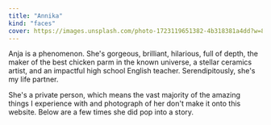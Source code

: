 ```yaml
---
title: "Annika"
kind: "faces"
cover: https://images.unsplash.com/photo-1723119651382-4b318381a4dd?w=800&auto=format&fit=crop&q=60&ixlib=rb-4.0.3&ixid=M3wxMjA3fDB8MHxmZWF0dXJlZC1waG90b3MtZmVlZHwzfHx8ZW58MHx8fHx8
---
```


Anja is a phenomenon. She's gorgeous, brilliant, hilarious, full of depth, the maker of the best chicken parm in the known universe, a stellar ceramics artist, and an impactful high school English teacher. Serendipitously, she's my life partner.

She's a private person, which means the vast majority of the amazing things I experience with and photograph of her don't make it onto this website. Below are a few times she did pop into a story.
